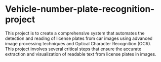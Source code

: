 # Vehicle-number-plate-recognition-project

This project is to create a comprehensive system that automates the detection and reading of license plates from car images using advanced image processing techniques and Optical Character Recognition (OCR). This project involves several critical steps that ensure the accurate extraction and
visualization of readable text from license plates in images.
